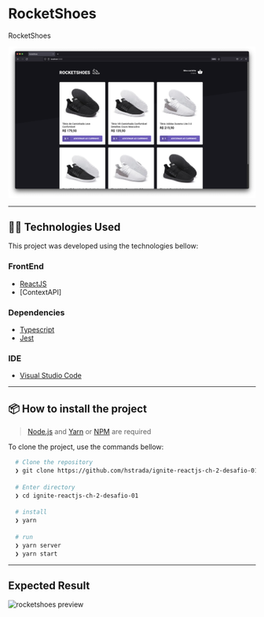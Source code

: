 # RocketShoes

RocketShoes

![RocketShoes image preview](https://github.com/hstrada/ignite-reactjs-ch-2-desafio-01/blob/master/.github/assets/rocketshoes.png?raw=true)

---
## 👨‍💻️ Technologies Used

This project was developed using the technologies bellow:
  
### FrontEnd

  - [ReactJS](https://pt-br.reactjs.org/)
  - [ContextAPI]
  
### Dependencies

  - [Typescript](https://www.typescriptlang.org/)
  - [Jest](https://jestjs.io/)

### IDE

  - [Visual Studio Code](https://code.visualstudio.com/)

---
 
## 📦️ How to install the project

> [Node.js](https://nodejs.org/en/) and [Yarn](https://yarnpkg.com/) or [NPM](https://www.npmjs.com/) are required

To clone the project, use the commands bellow:

```bash
  # Clone the repository
  ❯ git clone https://github.com/hstrada/ignite-reactjs-ch-2-desafio-01.git

  # Enter directory
  ❯ cd ignite-reactjs-ch-2-desafio-01
  
  # install
  ❯ yarn

  # run
  ❯ yarn server
  ❯ yarn start
```

---

## Expected Result

![rocketshoes preview](https://github.com/hstrada/ignite-reactjs-ch-2-desafio-01/blob/master/.github/assets/rocketshoes-preview.gif?raw=true)
